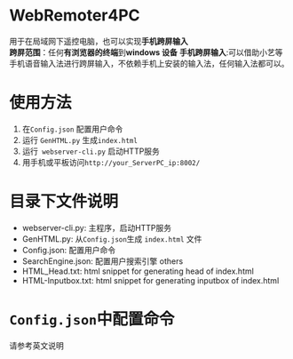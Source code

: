 # WebRemoter4PC
用于在局域网下遥控电脑，也可以实现**手机跨屏输入**  
**跨屏范围**：任何**有浏览器的终端**到**windows 设备**
**手机跨屏输入**:可以借助小艺等手机语音输入法进行跨屏输入，不依赖手机上安装的输入法，任何输入法都可以。
# 使用方法
1. 在`Config.json` 配置用户命令
2. 运行 `GenHTML.py` 生成`index.html`
3. 运行` webserver-cli.py` 启动HTTP服务
4. 用手机或平板访问`http://your_ServerPC_ip:8002/` 
# 目录下文件说明
- webserver-cli.py: 主程序，启动HTTP服务
- GenHTML.py: 从`Config.json`生成 `index.html` 文件
- Config.json: 配置用户命令
- SearchEngine.json: 配置用户搜索引擎
others
- HTML_Head.txt: html snippet for generating head of index.html
- HTML-Inputbox.txt: html snippet for generating inputbox of index.html
# `Config.json`中配置命令
请参考英文说明
